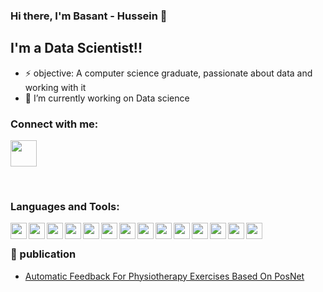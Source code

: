 
### Hi there, I'm Basant - Hussein 👋


## I'm a Data Scientist!!

- ⚡ objective: A computer science graduate, passionate about data and working with it
- 🌱 I’m currently working on Data science

### Connect with me:


[<img width="42px" src="https://png.pngtree.com/png-clipart/20190613/original/pngtree-linkedin-logo-icon-png-image_3570311.jpg">](https://www.linkedin.com/in/basant-hussein-101ab81b0/)

<br />

### Languages and Tools:

<img align="left" width="26px" src="https://i.pinimg.com/564x/86/35/88/863588a71e465cc3aa5d822c0feafea9.jpg" />
<img align="left" width="26px" src="https://i.pinimg.com/564x/a8/53/14/a8531424a5fac660e4261f72ca817141.jpg" />
<img align="left" width="26px" src="https://i.pinimg.com/564x/cd/e1/24/cde124ad6037a985f4cd9b6538c894eb.jpg" />
<img align="left" width="26px" src="https://i.pinimg.com/564x/09/7b/34/097b349ab1d78c15744c3a89ff457939.jpg" />
<img align="left" width="26px" src="https://i.pinimg.com/564x/08/02/51/0802513499a33f26de73d264b9fa6ebf.jpg" />
<img align="left" width="26px" src="https://i.pinimg.com/564x/ef/ff/7d/efff7d5cb146fb3ca0f62b87bd641e4d.jpg" />
<img align="left" width="26px" src="https://i.pinimg.com/564x/99/f8/87/99f887833c475448723d3c9ac16c179b.jpg" />
<img align="left" width="26px" src="https://i.pinimg.com/564x/71/5b/59/715b59c8c7545d9dafb1a04111edde40.jpg" />
<img align="left" width="26px" src="https://i.pinimg.com/564x/f0/1d/d4/f01dd49c944e37528fc9f421e8ac4dc7.jpg" />
<img align="left" width="26px" src="https://i.pinimg.com/564x/37/4c/e7/374ce78a75963e15ca5a0afb27f70cf6.jpg" />
<img align="left" width="26px" src="https://i.pinimg.com/564x/a7/83/4a/a7834a100a80760157feef0fc2d23f9f.jpg" />
<img align="left" width="26px" src="https://i.pinimg.com/564x/6a/9d/0d/6a9d0d462cdc2b0b97e607f32aa124e9.jpg" />
<img align="left" width="26px" src="https://i.pinimg.com/564x/d9/6a/6f/d96a6f3c394e2949b8b36a1dce76b009.jpg" />
<img align="left" width="26px" src="https://i.pinimg.com/236x/e1/ba/f8/e1baf85a6c4da348e472c63bf7a8c60d.jpg" />

<br />




### 📕 publication

<!-- BLOG-POST-LIST:START -->
- [Automatic Feedback For Physiotherapy Exercises Based On PosNet](https://fcihib.journals.ekb.eg/article_116046.html)

<!-- BLOG-POST-LIST:END -->



